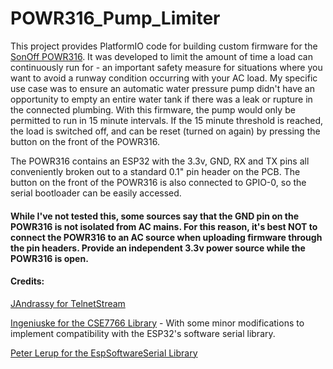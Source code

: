# POWR316_Pump_Limiter
This project provides PlatformIO code for building custom firmware for the [SonOff POWR316](https://sonoff.tech/product/diy-smart-switches/pow-origin/). It was developed to limit the amount of time a load can continuously run for - an important safety measure for situations where you want to avoid a runway condition occurring with your AC load.
My specific use case was to ensure an automatic water pressure pump didn't have an opportunity to empty an entire water tank if there was a leak or rupture in the connected plumbing. With this firmware, the pump would only be permitted to run in 15 minute intervals. If the 15 minute threshold is reached, the load is switched off, and can be reset (turned on again) by pressing the button on the front of the POWR316.

The POWR316 contains an ESP32 with the 3.3v, GND, RX and TX pins all conveniently broken out to a standard 0.1" pin header on the PCB. The button on the front of the POWR316 is also connected to GPIO-0, so the serial bootloader can be easily accessed.

#### While I've not tested this, some sources say that the GND pin on the POWR316 is not isolated from AC mains. For this reason, it's best NOT to connect the POWR316 to an AC source when uploading firmware through the pin headers. Provide an independent 3.3v power source while the POWR316 is open.


#### Credits:
[JAndrassy for TelnetStream](https://github.com/jandrassy/TelnetStream)

[Ingeniuske for the CSE7766 Library](https://github.com/ingeniuske/CSE7766]) - With some minor modifications to implement compatibility with the ESP32's software serial library.

[Peter Lerup for the EspSoftwareSerial Library](https://github.com/plerup/espsoftwareserial)
